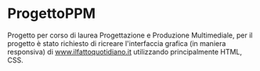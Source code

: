 # ProgettoPPM

Progetto per corso di laurea Progettazione e Produzione Multimediale, per il progetto è stato richiesto di ricreare l'interfaccia grafica (in maniera responsiva) di www.ilfattoquotidiano.it utilizzando principalmente HTML, CSS.
